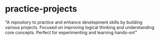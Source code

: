 # practice-projects
"A repository to practice and enhance development skills by building various projects. Focused on improving logical thinking and understanding core concepts. Perfect for experimenting and learning hands-on!"
